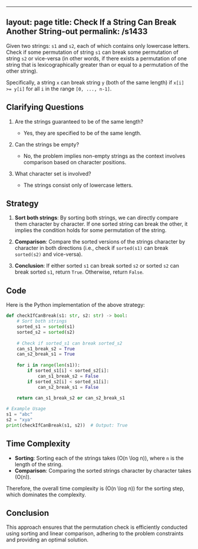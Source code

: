 
---
layout: page
title:  Check If a String Can Break Another String-out
permalink: /s1433
---
Given two strings: `s1` and `s2`, each of which contains only lowercase letters. Check if some permutation of string `s1` can break some permutation of string `s2` or vice-versa (in other words, if there exists a permutation of one string that is lexicographically greater than or equal to a permutation of the other string).

Specifically, a string `x` can break string `y` (both of the same length) if `x[i] >= y[i]` for all `i` in the range `[0, ..., n-1]`.

## Clarifying Questions
1. Are the strings guaranteed to be of the same length? 
   - Yes, they are specified to be of the same length.

2. Can the strings be empty?
   - No, the problem implies non-empty strings as the context involves comparison based on character positions.

3. What character set is involved?
   - The strings consist only of lowercase letters.

## Strategy
1. **Sort both strings**: By sorting both strings, we can directly compare them character by character. If one sorted string can break the other, it implies the condition holds for some permutation of the string.

2. **Comparison**: Compare the sorted versions of the strings character by character in both directions (i.e., check if `sorted(s1)` can break `sorted(s2)` and vice-versa).

3. **Conclusion**: If either sorted `s1` can break sorted `s2` or sorted `s2` can break sorted `s1`, return `True`. Otherwise, return `False`.

## Code
Here is the Python implementation of the above strategy:

```python
def checkIfCanBreak(s1: str, s2: str) -> bool:
    # Sort both strings
    sorted_s1 = sorted(s1)
    sorted_s2 = sorted(s2)
    
    # Check if sorted_s1 can break sorted_s2
    can_s1_break_s2 = True
    can_s2_break_s1 = True
    
    for i in range(len(s1)):
        if sorted_s1[i] < sorted_s2[i]:
            can_s1_break_s2 = False
        if sorted_s2[i] < sorted_s1[i]:
            can_s2_break_s1 = False
    
    return can_s1_break_s2 or can_s2_break_s1

# Example Usage
s1 = "abc"
s2 = "xya"
print(checkIfCanBreak(s1, s2))  # Output: True
```

## Time Complexity
- **Sorting**: Sorting each of the strings takes \(O(n \log n)\), where `n` is the length of the string.
- **Comparison**: Comparing the sorted strings character by character takes \(O(n)\).

Therefore, the overall time complexity is \(O(n \log n)\) for the sorting step, which dominates the complexity.

## Conclusion
This approach ensures that the permutation check is efficiently conducted using sorting and linear comparison, adhering to the problem constraints and providing an optimal solution.